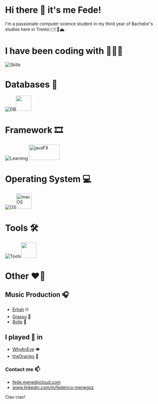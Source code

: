 # Hi there 👋 it's me Fede! 
I'm a passionate computer science student in my third year of Bachelor's studies here in Trento🇮🇹🐻🏔️. 
# I have been coding with 👨🏻‍💻
![Skills](https://skillicons.dev/icons?i=rust,c,cpp,java,js,html,css,r,bash,cmake)
# Databases 💾
![DB](https://skillicons.dev/icons?i=mongo,postgres)<img src="https://db.apache.org/derby/images/final_logowithtext.png" height="50">
# Framework 🎞️
![Learning](https://skillicons.dev/icons?i=nodejs,vue) <img src="https://github.com/openjfx/openjfx.github.io/raw/develop/static/images/javafx-shadow.png" alt="javaFX" width="100" height="50"/>
# Operating System 💻
![OS](https://skillicons.dev/icons?i=linux)<img src="https://upload.wikimedia.org/wikipedia/commons/c/c9/Finder_Icon_macOS_Big_Sur.png" alt="macOS" width="50" height="50"/>
# Tools 🛠️
![Tools](https://skillicons.dev/icons?i=postman,git,vscode)<img src="https://upload.wikimedia.org/wikipedia/commons/thumb/9/9c/IntelliJ_IDEA_Icon.svg/1024px-IntelliJ_IDEA_Icon.svg.png" width="50" height="50">

# Other ❤️‍🔥
## Music Production 🎧
- [Erhsh](https://soundcloud.com/sweaty-effe/erhsh?utm_source=clipboard&utm_medium=text&utm_campaign=social_sharing&si=8e722a1d5c9e43fda3d819218688a11c) ⛓️
- [Grasso](https://soundcloud.com/sweaty-effe/grasso?utm_source=clipboard&utm_medium=text&utm_campaign=social_sharing&si=74d89b85121f4f038f125f3f4f5c25b0) 🥓
- [Bolle](https://soundcloud.com/sweaty-effe/bolle?utm_source=clipboard&utm_medium=text&utm_campaign=social_sharing&si=17c86958f8e64dd0a5e4ab49e459d137) 🫧

## I played 🎸 in
- [WhyAnEye](https://www.youtube.com/watch?v=hjkksmXE5Cs) 👁️
- [theOracles](https://www.youtube.com/watch?v=ZBTXJJ2PZ78) 🔮

### Contact me 📫
- fede.mene@icloud.com
- www.linkedin.com/in/federico-menegoz

Ciao ciao!
